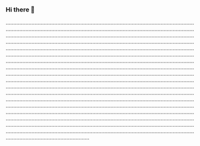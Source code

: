 ### Hi there 👋

...............................................................................................................................................................................................................................................................................................................................................................................................................................................................................................................................................................................................................................................................................................................................................................................................................................................................................................................................................................................................................................................................................................................................................................................................................................................................................................................................................................................................................................................................................................................................................................................................................................................................................................................................................................................................................................................................................................................................................................................................................................................................................................................................................................................................................................................................................................................................................................................
